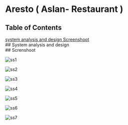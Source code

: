 # Aresto ( Aslan- Restaurant )

## Table of Contents

<div class="">
<a href="#screenshoot">system analysis and design </a>
<a href="#screenshoot">Screenshoot</a>
</div>

<div class="" id="screenshoot">
## System analysis and design

</div>

<div class="" id="screenshoot">
## Screnshoot

![ss1](https://user-images.githubusercontent.com/75960970/235407223-7561fb31-6cec-44be-8249-44c9a0319b12.png)

![ss2](https://user-images.githubusercontent.com/75960970/235407252-9c036524-4836-4d6a-b75d-0838e6303590.png)

![ss3](https://user-images.githubusercontent.com/75960970/235407258-7e144aed-b8b1-431b-9efb-167b664aa05b.png)

![ss4](https://user-images.githubusercontent.com/75960970/235407268-b094b6ed-218a-4bed-84af-cafebe2edb2d.png)

![ss5](https://user-images.githubusercontent.com/75960970/235407279-a2b3d29b-447d-4588-860d-95c2e82a7dab.png)

![ss6](https://user-images.githubusercontent.com/75960970/235407289-f70c0f35-c2f2-4f22-a279-197d505bd94f.png)

![ss7](https://user-images.githubusercontent.com/75960970/235407300-794f05c4-ba5d-41b0-9a5e-742e92a20e1e.png)


</div>
